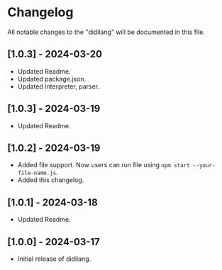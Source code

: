 # Changelog

All notable changes to the "didilang" will be documented in this file.
## [1.0.3] - 2024-03-20

- Updated Readme.
- Updated package.json.
- Updated Interpreter, parser.

## [1.0.3] - 2024-03-19

- Updated Readme.

## [1.0.2] - 2024-03-19

- Added file support. Now users can run file using ```npm start --your-file-name.js```.
- Added this changelog.

## [1.0.1] - 2024-03-18

- Updated Readme.

## [1.0.0] - 2024-03-17

- Initial release of didilang.